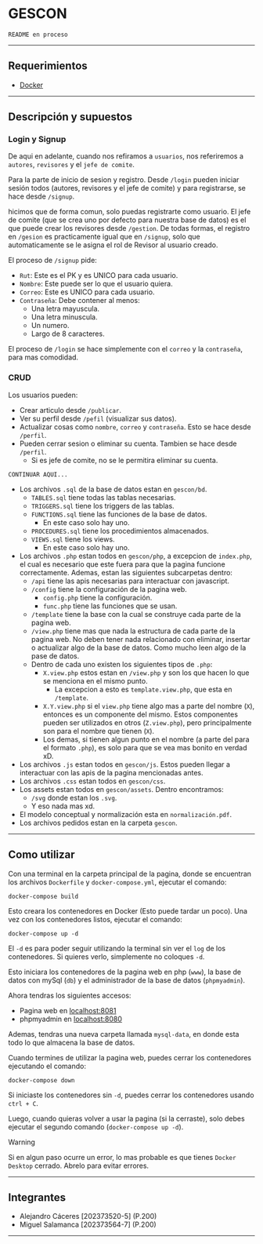 # GESCON

`README en proceso`

---

## Requerimientos

* [Docker](https://www.docker.com/)

---

## Descripción y supuestos

### Login y Signup

De aqui en adelante, cuando nos refiramos a `usuarios`, nos referiremos a `autores`, `revisores` y el `jefe de comite`.

Para la parte de inicio de sesion y registro. Desde `/login` pueden iniciar sesión todos (autores, revisores y el jefe de comite) y para registrarse, se hace desde `/signup`.

hicimos que de forma comun, solo puedas registrarte como usuario.
El jefe de comite (que se crea uno por defecto para nuestra base de datos) es el que puede crear los revisores desde `/gestion`. De todas formas, el registro en `/gesion` es practicamente igual que en `/signup`, solo que automaticamente se le asigna el rol de Revisor al usuario creado.

El proceso de `/signup` pide:
* `Rut`: Este es el PK y es UNICO para cada usuario.
* `Nombre`: Este puede ser lo que el usuario quiera.
* `Correo`: Este es UNICO para cada usuario.
* `Contraseña`: Debe contener al menos:
    - Una letra mayuscula.
    - Una letra minuscula.
    - Un numero.
    - Largo de 8 caracteres.

El proceso de `/login` se hace simplemente con el `correo` y la `contraseña`, para mas comodidad.

### CRUD

Los usuarios pueden:
* Crear articulo desde `/publicar`.
* Ver su perfil desde `/pefil` (visualizar sus datos).
* Actualizar cosas como `nombre`, `correo` y `contraseña`. Esto se hace desde `/perfil`.
* Pueden cerrar sesion o eliminar su cuenta. Tambien se hace desde `/perfil`.
    - Si es jefe de comite, no se le permitira eliminar su cuenta.

`CONTINUAR AQUI...`

* Los archivos `.sql` de la base de datos estan en `gescon/bd`.
    - `TABLES.sql` tiene todas las tablas necesarias.
    - `TRIGGERS.sql` tiene los triggers de las tablas.
    - `FUNCTIONS.sql` tiene las funciones de la base de datos.
        - En este caso solo hay uno.
    - `PROCEDURES.sql` tiene los procedimientos almacenados.
    - `VIEWS.sql` tiene los views.
        - En este caso solo hay uno.
* Los archivos `.php` estan todos en `gescon/php`, a excepcion de `index.php`, el cual es necesario que este fuera para que la pagina funcione correctamente. Ademas, estan las siguientes subcarpetas dentro:
    - `/api` tiene las apis necesarias para interactuar con javascript.
    - `/config` tiene la configuración de la pagina web.
        - `config.php` tiene la configuración.
        - `func.php` tiene las funciones que se usan.
    - `/template` tiene la base con la cual se construye cada parte de la pagina web.
    - `/view.php` tiene mas que nada la estructura de cada parte de la pagina web. No deben tener nada relacionado con eliminar, insertar o actualizar algo de la base de datos. Como mucho leen algo de la pase de datos.
    - Dentro de cada uno existen los siguientes tipos de `.php`:
        - `X.view.php` estos estan en `/view.php` y son los que hacen lo que se menciona en el mismo punto.
            - La excepcion a esto es `template.view.php`, que esta en `/template`.
        - `X.Y.view.php` si el `view.php` tiene algo mas a parte del nombre (`X`), entonces es un componente del mismo. Estos componentes pueden ser utilizados en otros (`Z.view.php`), pero principalmente son para el nombre que tienen (`X`).
        - Los demas, si tienen algun punto en el nombre (a parte del para el formato `.php`), es solo para que se vea mas bonito en verdad xD.
* Los archivos `.js` estan todos en `gescon/js`. Estos pueden llegar a interactuar con las apis de la pagina mencionadas antes.
* Los archivos `.css` estan todos en `gescon/css`.
* Los assets estan todos en `gescon/assets`. Dentro encontramos:
    - `/svg` donde estan los `.svg`.
    - Y eso nada mas xd.
* El modelo conceptual y normalización esta en `normalización.pdf`.
* Los archivos pedidos estan en la carpeta `gescon`.

---

## Como utilizar

Con una terminal en la carpeta principal de la pagina, donde se encuentran los archivos `Dockerfile` y `docker-compose.yml`, ejecutar el comando:

```
docker-compose build
```

Esto creara los contenedores en Docker (Esto puede tardar un poco). Una vez con los contenedores listos, ejecutar el comando:

```
docker-compose up -d
```

El `-d` es para poder seguir utilizando la terminal sin ver el `log` de los contenedores. Si quieres verlo, simplemente no coloques `-d`.

Esto iniciara los contenedores de la pagina web en php (`www`), la base de datos con mySql (`db`) y el administrador de la base de datos (`phpmyadmin`).

Ahora tendras los siguientes accesos:
* Pagina web en [localhost:8081](localhost:8081)
* phpmyadmin en [localhost:8080](localhost:8080)

Ademas, tendras una nueva carpeta llamada `mysql-data`, en donde esta todo lo que almacena la base de datos.

Cuando termines de utilizar la pagina web, puedes cerrar los contenedores ejecutando el comando:

```
docker-compose down
```

Si iniciaste los contenedores sin `-d`, puedes cerrar los contenedores usando `ctrl + C`.

Luego, cuando quieras volver a usar la pagina (si la cerraste), solo debes ejecutar el segundo comando (`docker-compose up -d`).

> [!WARNING]
> Si en algun paso ocurre un error, lo mas probable es que tienes `Docker Desktop` cerrado. Abrelo para evitar errores.

---

## Integrantes
* Alejandro Cáceres [202373520-5] (P.200)
* Miguel Salamanca [202373564-7] (P.200)

---